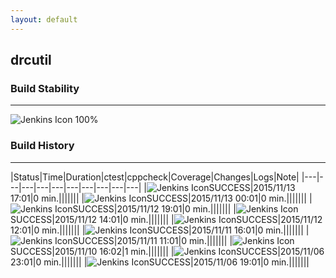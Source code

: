 ```yaml
---
layout: default
---
```

## drcutil
### Build Stability
___
![Jenkins Icon](http://jenkinshrg.github.io/images/48x48/health-80plus.png)
100%
  
### Build History
___
|Status|Time|Duration|<span class='badge'>ctest</span>|<span class='badge'>cppcheck</span>|Coverage|Changes|Logs|Note|
|---|---|---|---|---|---|---|---|---|---|
|![Jenkins Icon](http://jenkinshrg.github.io/images/24x24/blue.png)SUCCESS|2015/11/13 17:01|0 min.|||||||
|![Jenkins Icon](http://jenkinshrg.github.io/images/24x24/blue.png)SUCCESS|2015/11/13 00:01|0 min.|||||||
|![Jenkins Icon](http://jenkinshrg.github.io/images/24x24/blue.png)SUCCESS|2015/11/12 19:01|0 min.|||||||
|![Jenkins Icon](http://jenkinshrg.github.io/images/24x24/blue.png)SUCCESS|2015/11/12 14:01|0 min.|||||||
|![Jenkins Icon](http://jenkinshrg.github.io/images/24x24/blue.png)SUCCESS|2015/11/12 12:01|0 min.|||||||
|![Jenkins Icon](http://jenkinshrg.github.io/images/24x24/blue.png)SUCCESS|2015/11/11 16:01|0 min.|||||||
|![Jenkins Icon](http://jenkinshrg.github.io/images/24x24/blue.png)SUCCESS|2015/11/11 11:01|0 min.|||||||
|![Jenkins Icon](http://jenkinshrg.github.io/images/24x24/blue.png)SUCCESS|2015/11/10 16:02|1 min.|||||||
|![Jenkins Icon](http://jenkinshrg.github.io/images/24x24/blue.png)SUCCESS|2015/11/06 23:01|0 min.|||||||
|![Jenkins Icon](http://jenkinshrg.github.io/images/24x24/blue.png)SUCCESS|2015/11/06 19:01|0 min.|||||||
